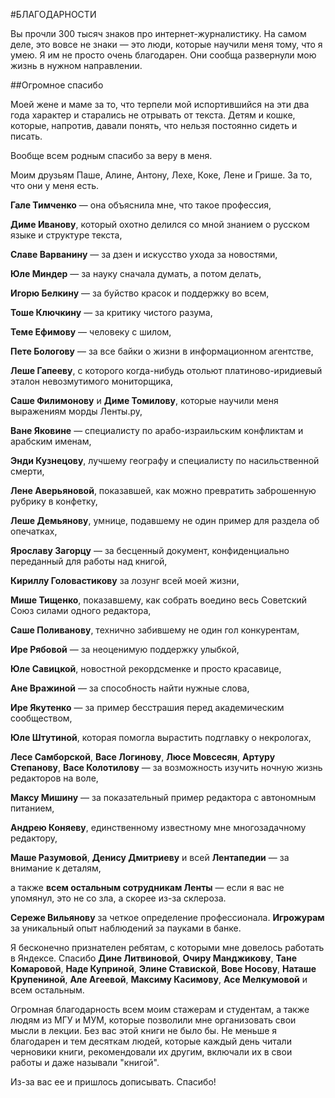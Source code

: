 #БЛАГОДАРНОСТИ

Вы прочли 300 тысяч знаков про интернет-журналистику. На самом деле, это вовсе не знаки — это люди, которые научили меня тому, что я умею. Я им не просто очень благодарен. Они сообща развернули мою жизнь в нужном направлении.

##Огромное спасибо

Моей жене и маме за то, что терпели мой испортившийся на эти два года характер и старались не отрывать от текста. Детям и кошке, которые, напротив, давали понять, что нельзя постоянно сидеть и писать.

Вообще всем родным спасибо за веру в меня.

Моим друзьям Паше, Алине, Антону, Лехе, Коке, Лене и Грише. За то, что они у меня есть.

**Гале Тимченко** — она объяснила мне, что такое профессия,

**Диме Иванову**, который охотно делился со мной знанием о русском языке и структуре текста,

**Славе Варванину** — за дзен и искусство ухода за новостями,

**Юле Миндер** — за науку сначала думать, а потом делать,

**Игорю Белкину** — за буйство красок и поддержку во всем,

**Тоше Ключкину** — за критику чистого разума,

**Теме Ефимову** — человеку с шилом,

**Пете Бологову** — за все байки о жизни в информационном агентстве,

**Леше Гапееву**, с которого когда-нибудь отольют платиново-иридиевый эталон невозмутимого мониторщика,

**Саше Филимонову** и **Диме Томилову**, которые научили меня выражениям морды Ленты.ру,

**Ване Яковине** — специалисту по арабо-израильским конфликтам и арабским именам,

**Энди Кузнецову**, лучшему географу и специалисту по насильственной смерти,

**Лене Аверьяновой**, показавшей, как можно превратить заброшенную рубрику в конфетку,

**Леше Демьянову**, умнице, подавшему не один пример для раздела об опечатках,

**Ярославу Загорцу** — за бесценный документ, конфиденциально переданный для работы над книгой,

**Кириллу Головастикову** за лозунг всей моей жизни,

**Мише Тищенко**, показавшему, как собрать воедино весь Советский Союз силами одного редактора,

**Саше Поливанову**, технично забившему не один гол конкурентам,

**Ире Рябовой** — за неоценимую поддержку улыбкой,

**Юле Савицкой**, новостной рекордсменке и просто красавице,

**Ане Вражиной** — за способность найти нужные слова,

**Ире Якутенко** — за пример бесстрашия перед академическим сообществом,

**Юле Штутиной**, которая помогла вырастить подглавку о некрологах,

**Лесе Самборской**, **Васе Логинову**, **Люсе Мовсесян**, **Артуру Степанову**, **Васе Колотилову** — за возможность изучить ночную жизнь редакторов на воле,

**Максу Мишину** — за показательный пример редактора с автономным питанием,

**Андрею Коняеву**, единственному известному мне многозадачному редактору,

**Маше Разумовой**, **Денису Дмитриеву** и всей **Лентапедии** — за внимание к деталям,

а также **всем остальным сотрудникам Ленты** — если я вас не упомянул, это не со зла, а скорее из-за склероза.

**Сереже Вильянову** за четкое определение профессионала. **Игрожурам** за уникальный опыт наблюдений за пауками в банке.

Я бесконечно признателен ребятам, с которыми мне довелось работать в Яндексе. Спасибо **Дине Литвиновой**, **Очиру Манджикову**, **Тане Комаровой**, **Наде Куприной**, **Элине Ставиской**, **Вове Носову**, **Наташе Крупениной**, **Але Агеевой**, **Максиму Касимову**, **Асе Мелкумовой** и всем остальным.

Огромная благодарность всем моим стажерам и студентам, а также людям из МГУ и МУМ, которые позволили мне организовать свои мысли в лекции. Без вас этой книги не было бы. Не меньше я благодарен и тем десяткам людей, которые каждый день читали черновики книги, рекомендовали их другим, включали их в свои работы и даже называли "книгой".

Из-за вас ее и пришлось дописывать. Спасибо!
